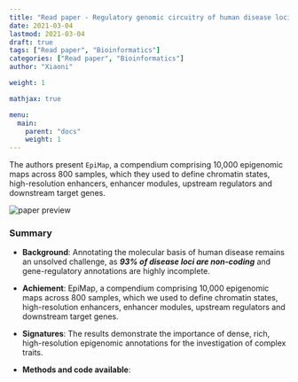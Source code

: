 ```yaml
---
title: "Read paper - Regulatory genomic circuitry of human disease loci by integrative epigenomics"
date: 2021-03-04
lastmod: 2021-03-04
draft: true
tags: ["Read paper", "Bioinformatics"]
categories: ["Read paper", "Bioinformatics"]
author: "Xiaoni"

weight: 1

mathjax: true

menu:
  main:
    parent: "docs"
    weight: 1
---
```


The authors present `EpiMap`, a compendium comprising 10,000 epigenomic maps across 800 samples, which they used to define chromatin states, high-resolution enhancers, enhancer modules, upstream regulators and downstream target genes.


<!--more-->

![paper preview](1.png)

### Summary

- **Background**: Annotating the molecular basis of human disease remains an unsolved challenge, as ***93% of disease loci are non-coding*** and gene-regulatory annotations are highly incomplete.

- **Achiement**: EpiMap, a compendium comprising 10,000 epigenomic maps across 800 samples, which we used to define chromatin states, high-resolution enhancers, enhancer modules, upstream regulators and downstream target genes.

- **Signatures**: The results demonstrate the importance of dense, rich, high-resolution epigenomic annotations for the investigation of complex traits.

- **Methods and code available**:

